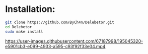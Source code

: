 # Installation:
```bash
git clone https://github.com/ByCh4n/Delebetor.git
cd Delebetor
sudo make install
```
https://user-images.githubusercontent.com/67187998/195045320-e5901cb3-e099-4933-a595-c93f92f33e04.mp4

